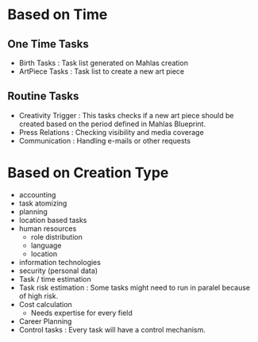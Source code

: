 # Based on Time

## One Time Tasks
* Birth Tasks : Task list generated on Mahlas creation
* ArtPiece Tasks : Task list to create a new art piece

## Routine Tasks
* Creativity Trigger : This tasks checks if a new art piece should be created based on the period defined in Mahlas Blueprint.
* Press Relations : Checking visibility and media coverage
* Communication : Handling e-mails or other requests

# Based on Creation Type

* accounting
* task atomizing
* planning
* location based tasks
* human resources
  * role distribution
  * language
  * location
* information technologies
* security (personal data)
* Task / time estimation
* Task risk estimation : Some tasks might need to run in paralel because of high risk.
* Cost calculation
  * Needs expertise for every field
* Career Planning
* Control tasks : Every task will have a control mechanism.
